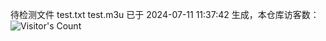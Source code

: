 待检测文件 test.txt test.m3u 已于 2024-07-11 11:37:42 生成，本仓库访客数：![Visitor's Count](https://profile-counter.glitch.me/pxiptv_TV/count.svg)
